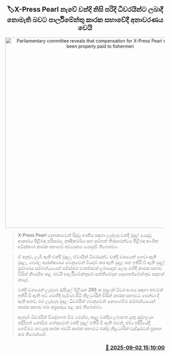 <p align='center'><b><h2 align='center' title='Parliamentary committee reveals that compensation for X-Press Pearl ship has not been properly paid to fishermen'>🏷X-Press Pearl නැවේ වන්දි නිසි පරිදි ධීවරයින්ට ලබාදී නොමැති බවට පාර්ලිමේන්තු කාරක සභාවේදී අනාවරණය වෙයි</h2></b></p>
<p align='center'><img src='https://helakuru.sgp1.cdn.digitaloceanspaces.com/esana/images/lib/express-pearl.jpg' width='600' alt='Parliamentary committee reveals that compensation for X-Press Pearl ship has not been properly paid to fishermen'></p>

> X-Press Pearl නෞකාවෙන් සිදුවූ හානිය සඳහා ලැබුණු වන්දි මුදල් යෙදවූ ආකාරය පිළිබඳ පරිසරය, කෘෂිකර්මය සහ සම්පත් තිරසාරත්වය පිළිබඳ ආංශික අධීක්ෂණ කාරක සභාවේ අවධානය යොමුවී තිබෙනවා.

> ඒ අනුව, ලැබී ඇති වන්දි මුදල, ඒවායින් ධීවරයන්ට වන්දි වශයෙන් ගෙවා ඇති මුදල, වෙරල ආරක්ෂණය වෙනුවෙන් වියදම් කර ඇති මුදල සහ ඉතිරි වී ඇති මුදල් ප්‍රමාණය සම්බන්ධයෙන් සවිස්තර වාර්තාවක් ලබාදෙන ලෙස එහිදී කාරක සභාව විසින් නිර්දේශ කළ බවයි පාර්ලිමේන්තුවේ සන්නිවේදන දෙපාර්තමේන්තුව සඳහන් කළේ.

> වන්දි වශයෙන් ලැබුණ රුපියල් මිලියන 293 ක මුදලක් ධීවර අංශය සඳහා තවමත් ඉතිරි වී ඇති බව මෙහිදී පැමිණ සිටි නිලධාරීන් විසින් කාරක සභාවට පෙන්වා දී ඇති අතර, එම ලැබුණු මුදල ධීවරයින් වෙනුවෙන් නොගෙවීම සම්බන්ධයෙන් කාරක සභාව තම අප්‍රසාදය පළ කර තිබෙනවා.

> ඇතැම් ධීවරයින් විදේශගත වීම මෙන්ම, අදාළ වන්දිය ලබාගත යුතු පුද්ගලයා ඉදිරිපත් නොවීම හේතුවෙන් වන්දි මුදල් ඉතිරි වී ඇති බවත්, ඒවා ඉදිරියේදී ගෙවීමට කටයුතු කරන බවයි කාරක සභාවට එක්වූ නිළධාරින් වැඩිදුරටත් ප්‍රකාශ කර තිබෙන්නේ.



<h3 align='right'><a href='https://www.helakuru.lk/esana/p/113267/'>📅 2025-09-02 15:10:00</a></h3>
